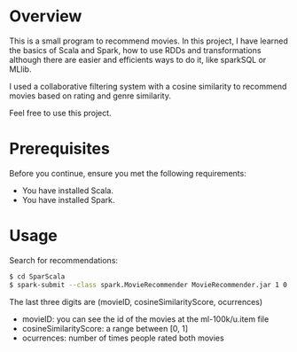 Overview
========
This is a small program to recommend movies. In this project, I have learned the basics of Scala and Spark, how to use RDDs and transformations although
there are easier and efficients ways to do it, like sparkSQL or MLlib.

I used a collaborative filtering system with a cosine similarity to recommend movies based on rating and genre similarity.

Feel free to use this project.


Prerequisites
============

Before you continue, ensure you met the following requirements:

 * You have installed Scala.
 * You have installed Spark.
 

Usage
=========

Search for recommendations:

```sh
$ cd SparScala
$ spark-submit --class spark.MovieRecommender MovieRecommender.jar 1 0.90 50
```
The last three digits are (movieID, cosineSimilarityScore, ocurrences)
 * movieID: you can see the id of the movies at the ml-100k/u.item file
 * cosineSimilarityScore: a range between [0, 1]
 * ocurrences: number of times people rated both movies
